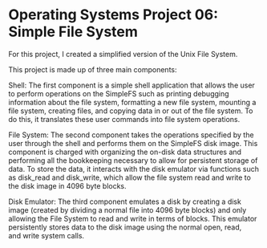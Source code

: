 # Operating Systems Project 06: Simple File System

For this project, I created a simplified version of the Unix File System.

This project is made up of three main components:

Shell: The first component is a simple shell application that allows the user to perform operations on the SimpleFS such as printing debugging information about the file system, formatting a new file system, mounting a file system, creating files, and copying data in or out of the file system. To do this, it translates these user commands into file system operations.

File System: The second component takes the operations specified by the user through the shell and performs them on the SimpleFS disk image. This component is charged with organizing the on-disk data structures and performing all the bookkeeping necessary to allow for persistent storage of data. To store the data, it interacts with the disk emulator via functions such as disk_read and disk_write, which allow the file system read and write to the disk image in 4096 byte blocks.

Disk Emulator: The third component emulates a disk by creating a disk image (created by dividing a normal file into 4096 byte blocks) and only allowing the File System to read and write in terms of blocks. This emulator persistently stores data to the disk image using the normal open, read, and write system calls.
